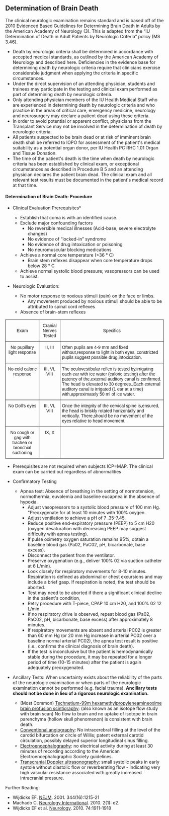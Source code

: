 ## Determination of Brain Death

The clinical neurologic examination remains standard and is based off of the 2010 Evidenced Based Guidelines for Determining Brain Death in Adults by the American Academy of Neurology (3).  This is adapted from the “IU Determination of Death in Adult Patients by Neurologic Criteria” policy (MS 3.46).

- Death by neurologic criteria shall be determined in accordance with accepted medical standards, as outlined by the American Academy of Neurology and described here. Deficiencies in the evidence base for determining death by neurologic criteria require that clinicians exercise considerable judgment when applying the criteria in specific circumstances.
- Under the direct supervision of an attending physician, students and trainees may participate in the testing and clinical exam performed as part of determining death by neurologic criteria.
- Only attending physician members of the IU Health Medical Staff who are experienced in determining death by neurologic criteria and who practice in the areas of critical care, emergency medicine, neurology and neurosurgery may declare a patient dead using these criteria.
- In order to avoid potential or apparent conflict, physicians from the Transplant Service may not be involved in the determination of death by neurologic criteria. 
- All patients suspected to be brain dead or at risk of imminent brain death shall be referred to IOPO for assessment of the patient's medical suitability as a potential organ donor, per IU Health PC RHC 1.01 Organ and Tissue Donation.
- The time of the patient's death is the time when death by neurologic criteria has been established by clinical exam, or exceptional circumstances as described in Procedure B 5 and an attending physician declares the patient brain dead. The clinical exam and all relevant test results must be documented in the patient's medical record at that time.

#### Determination of Brain Death: Procedure

- Clinical Evaluation Prerequisites*

    - Establish that coma is with an identified cause.
    - Exclude major confounding factors
        - No reversible medical illnesses (Acid-base, severe electrolyte changes)
        - No evidence of “locked-in” syndrome
        - No evidence of drug intoxication or poisoning
        - No neuromuscular blocking medications 
    - Achieve a normal core temperature (>36 ° C)
        - Brain stem reflexes disappear when core temperature drops below 28 ° C
    - Achieve normal systolic blood pressure; vasopressors can be used to assist.

- Neurologic Evaluation: 

    - No motor response to noxious stimuli (pain) on the face or limbs.
        - Any movement produced by noxious stimuli should be able to be attributed to spinal cord reflexes
    - Absence of brain-stem reflexes

<style type="text/css">
.tg  {border-collapse:collapse;border-spacing:0;}
.tg td{font-family:Arial, sans-serif;font-size:14px;padding:10px 5px;border-style:solid;border-width:1px;overflow:hidden;word-break:normal;}
.tg th{font-family:Arial, sans-serif;font-size:14px;font-weight:normal;padding:10px 5px;border-style:solid;border-width:1px;overflow:hidden;word-break:normal;}
.tg .tg-s6z2{text-align:center}
.tg .tg-baqh{text-align:center;vertical-align:top}
.tg .tg-yw4l{vertical-align:top}
</style>
<table class="tg">
  <tr>
    <th class="tg-s6z2">Exam</th>
    <th class="tg-s6z2">Cranial Nerves Tested</th>
    <th class="tg-s6z2">Specifics</th>
  </tr>
  <tr>
    <td class="tg-baqh">No pupillary light response</td>
    <td class="tg-baqh">II, III</td>
    <td class="tg-yw4l">Often pupils are 4-9 mm and fixed without,response to light in both eyes, constricted pupils suggest possible drug,intoxication.</td>
  </tr>
  <tr>
    <td class="tg-baqh">No cold caloric response</td>
    <td class="tg-baqh">III, VI, VIII</td>
    <td class="tg-yw4l">The oculovestibular reflex is tested by,irrigating each ear with ice water (caloric testing) after the patency of the,external auditory canal is confirmed. The head is elevated to 30 degrees.,Each external auditory canal is irrigated (1 ear at a time) with,approximately 50 ml of ice water.</td>
  </tr>
  <tr>
    <td class="tg-baqh">No Doll’s eyes</td>
    <td class="tg-baqh">III, VI, VIII</td>
    <td class="tg-yw4l">Once the integrity of the cervical spine is,ensured, the head is briskly rotated horizontally and vertically. There,should be no movement of the eyes relative to head movement.</td>
  </tr>
  <tr>
    <td class="tg-baqh">No cough or gag with trachea or bronchial suctioning</td>
    <td class="tg-baqh">IX, X</td>
    <td class="tg-yw4l"></td>
  </tr>
</table>

- Prerequisites are not required when subjects ICP=MAP. The clinical exam can be carried out regardless of abnormalities

- Confirmatory Testing

    - Apnea test: Absence of breathing in the setting of normotension, normothermia, euvolemia and baseline eucapnea in the absence of hypoxia.
        - Adjust vasopressors to a systolic blood pressure of 100 mm Hg. "Preoxygenate for at least 10 minutes with 100% oxygen.
        - Adjust ventilation to achieve a pH of 7 .35-7.45.
        - Reduce positive end-expiratory pressure (PEEP) to 5 cm H20 (oxygen desaturation with decreasing PEEP may suggest difficulty with apnea testing).
        - If pulse oximetry oxygen saturation remains 95%, obtain a baseline blood gas (Pa02, PaC02, pH, bicarbonate, base excess).
        - Disconnect the patient from the ventilator.
        - Preserve oxygenation (e.g., deliver 100% 02 via suction catheter at 6 L/min).
        - Look closely for respiratory movements for 8-10 minutes. Respiration is defined as abdominal or chest excursions and may include a brief gasp. If respiration is noted, the test should be aborted.
        - Test may need to be aborted if there a significant clinical decline in the patient's condition,
        - Retry procedure with T-piece, CPAP 10 cm H20, and 100% 02 12 L/min.
        - If no respiratory drive is observed, repeat blood gas (Pa02, PaC02, pH, bicarbonate, base excess) after approximately 8 minutes.
        - If respiratory movements are absent and arterial PC02 is greater than 60 mm Hg (or 20 mm Hg increase in arterial PC02 over a baseline normal arterial PC02), the apnea test result is positive (i.e., confirms the clinical diagnosis of brain death).
        - If the test is inconclusive but the patient is hemodynamically stable during the procedure, it may be repeated for a longer period of time (10-15 minutes) after the patient is again adequately preoxygenated.

- Ancillary Tests:  When uncertainty exists about the reliability of the parts of the neurologic examination or when parts of the neurologic examination cannot be performed (e.g. facial trauma).  **Ancillary tests should not be done in lieu of a rigorous neurologic examination.**

    - (Most Common) <u>Technetium-99m hexamethylpropyleneamineoxime  brain profusion scintigraphy</u>: (also known as an isotope flow study with brain scan) No flow to brain and no uptake of isotope in brain parenchyma (hollow skull phenomenon) is consistent with brain death.
    - <u>Conventional angiography</u>: No intracerebral filling at the level of the carotid bifurcation or circle of Willis; patent external carotid circulation, possibly delayed superior longitudinal sinus filling.
    - <u>Electroencephalography</u>: no electrical activity during at least 30 minutes of recording according to the American Electroencephalographic Society guidelines.
    - <u>Transcranial Doppler ultrasonography</u>: small systolic peaks in early systole without diastolic flow or reverberating flow - indicating very high vascular resistance associated with greatly increased intracranial pressure.

Further Reading:

- Wijdicks EF.  <u>NEJM</u>. 2001. 344(16):1215-21
- Machado C.  <u>Neurology International</u>. 2010. 2(1): e2.
- Wijdicks EF et al.  <u>Neurology</u>.  2010.  74:1911-1918
